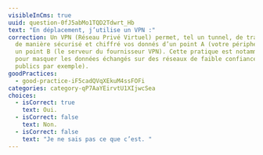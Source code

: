 ```yaml
---
visibleInCms: true
uuid: question-0fJ5abMo1TQD2Tdwrt_Hb
text: "En déplacement, j’utilise un VPN :"
correction: Un VPN (Réseau Privé Virtuel) permet, tel un tunnel, de transporter
  de manière sécurisé et chiffré vos donnés d’un point A (votre périphérique) à
  un point B (le serveur du fournisseur VPN). Cette pratique est notamment utile
  pour masquer les données échangés sur des réseaux de faible confiance (réseaux
  publics par exemple).
goodPractices:
  - good-practice-iF5cadQVqXEkuM4ssFOFi
categories: category-qP7AaYEirvtU1XIjwcSea
choices:
  - isCorrect: true
    text: Oui.
  - isCorrect: false
    text: Non.
  - isCorrect: false
    text: "Je ne sais pas ce que c’est. "
---
```

